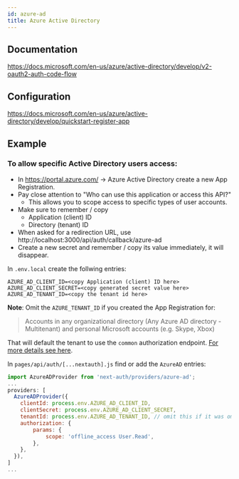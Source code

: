 ```yaml
---
id: azure-ad
title: Azure Active Directory
---
```


## Documentation

https://docs.microsoft.com/en-us/azure/active-directory/develop/v2-oauth2-auth-code-flow

## Configuration

https://docs.microsoft.com/en-us/azure/active-directory/develop/quickstart-register-app

## Example

### To allow specific Active Directory users access:
- In https://portal.azure.com/ -> Azure Active Directory create a new App Registration.
- Pay close attention to "Who can use this application or access this API?"
  - This allows you to scope access to specific types of user accounts.
- Make sure to remember / copy
  - Application (client) ID
  - Directory (tenant) ID
- When asked for a redirection URL, use http://localhost:3000/api/auth/callback/azure-ad
- Create a new secret and remember / copy its value immediately, it will disappear.

In `.env.local` create the follwing entries:

```
AZURE_AD_CLIENT_ID=<copy Application (client) ID here> 
AZURE_AD_CLIENT_SECRET=<copy generated secret value here>
AZURE_AD_TENANT_ID=<copy the tenant id here>
```
**Note**: Omit the `AZURE_TENANT_ID` if you created the App Registration for:
> Accounts in any organizational directory (Any Azure AD directory - Multitenant) and personal Microsoft accounts (e.g. Skype, Xbox)

That will default the tenant to use the `common` authorization endpoint. [For more details see here](https://docs.microsoft.com/en-us/azure/active-directory/develop/active-directory-v2-protocols#endpoints).

In `pages/api/auth/[...nextauth].js` find or add the `AzureAD` entries:
  
```js
import AzureADProvider from 'next-auth/providers/azure-ad';
...
providers: [
  AzureADProvider({
    clientId: process.env.AZURE_AD_CLIENT_ID,
    clientSecret: process.env.AZURE_AD_CLIENT_SECRET,
    tenantId: process.env.AZURE_AD_TENANT_ID, // omit this if it was omitted above.
    authorization: {
        params: {
            scope: 'offline_access User.Read',
        },
    },
  }),
]
...

```
